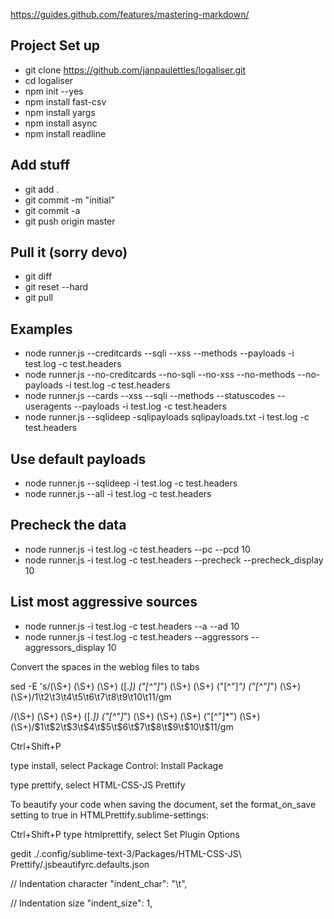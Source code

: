 https://guides.github.com/features/mastering-markdown/


## Project Set up

* git clone https://github.com/janpaulettles/logaliser.git
* cd logaliser
* npm init --yes
* npm install fast-csv
* npm install yargs
* npm install async
* npm install readline

## Add stuff
* git add .
* git commit -m "initial"
* git commit -a
* git push origin master


## Pull it (sorry devo)
* git diff
* git reset --hard
* git pull


## Examples

* node runner.js --creditcards --sqli --xss --methods --payloads -i test.log -c test.headers
* node runner.js --no-creditcards --no-sqli --no-xss --no-methods --no-payloads -i test.log -c test.headers
* node runner.js --cards --xss --sqli --methods --statuscodes --useragents --payloads -i test.log -c test.headers 
* node runner.js --sqlideep -sqlipayloads sqlipayloads.txt -i test.log -c test.headers

## Use default payloads
* node runner.js --sqlideep -i test.log -c test.headers
* node runner.js --all -i test.log -c test.headers 

## Precheck the data
* node runner.js -i test.log -c test.headers --pc --pcd 10
* node runner.js -i test.log -c test.headers --precheck --precheck_display 10

## List most aggressive sources
* node runner.js -i test.log -c test.headers --a --ad 10
* node runner.js -i test.log -c test.headers --aggressors --aggressors_display 10


Convert the spaces in the weblog files to tabs


sed -E 's/(\S+) (\S+) (\S+) (\[.*\]) ("[^"]*") (\S+) (\S+) ("[^"]*") ("[^"]*") (\S+) (\S+)/1\t2\t3\t4\t5\t6\t7\t8\t9\t10\t11/gm



/(\S+) (\S+) (\S+) (\[.*\]) ("[^"]*") (\S+) (\S+) (\S+) ("[^"]*") (\S+) (\S+)/$1\t$2\t$3\t$4\t$5\t$6\t$7\t$8\t$9\t$10\t$11/gm











Ctrl+Shift+P

type install, select Package Control: Install Package

type prettify, select HTML-CSS-JS Prettify


To beautify your code when saving the document, set the format_on_save setting to true in HTMLPrettify.sublime-settings:

Ctrl+Shift+P
type htmlprettify, select Set Plugin Options

gedit ./.config/sublime-text-3/Packages/HTML-CSS-JS\ Prettify/.jsbeautifyrc.defaults.json 

// Indentation character
"indent_char": "\t",

// Indentation size
"indent_size": 1,
